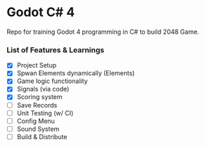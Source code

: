 # Godot C# 4

Repo for training Godot 4 programming in C# to build 2048 Game.

### List of Features & Learnings

- [x] Project Setup
- [x] Spwan Elements dynamically (Elements)
- [x] Game logic functionality
- [x] Signals (via code)
- [x] Scoring system
- [ ] Save Records
- [ ]  Unit Testing (w/ CI)
- [ ] Config Menu
- [ ] Sound System
- [ ] Build & Distribute